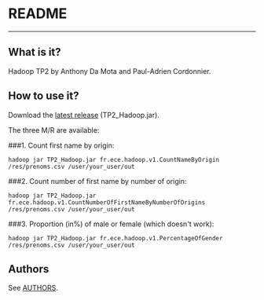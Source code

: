 # README
----

## What is it?
Hadoop TP2 by Anthony Da Mota and Paul-Adrien Cordonnier.


## How to use it?

Download the [latest release][last release] (TP2_Hadoop.jar).

The three M/R are available:

###1. Count first name by origin:

`hadoop jar TP2_Hadoop.jar fr.ece.hadoop.v1.CountNameByOrigin /res/prenoms.csv /user/your_user/out`

###2. Count number of first name by number of origin:

`hadoop jar TP2_Hadoop.jar fr.ece.hadoop.v1.CountNumberOfFirstNameByNumberOfOrigins /res/prenoms.csv /user/your_user/out`

###3. Proportion (in%) of male or female (which doesn't work):

`hadoop jar TP2_Hadoop.jar fr.ece.hadoop.v1.PercentageOfGender /res/prenoms.csv /user/your_user/out`

## Authors
See [AUTHORS][AUTHORS].


[AUTHORS]: <AUTHORS>
[last release]: <https://github.com/Meldoyo/TP2Hadoop/releases/latest>
